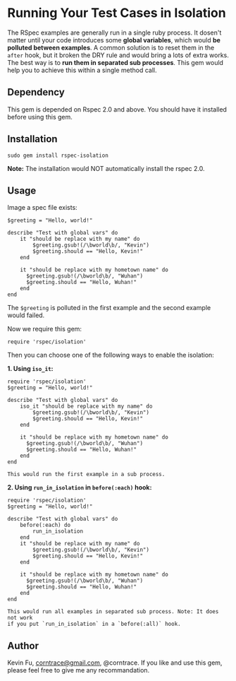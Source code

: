 Running Your Test Cases in Isolation
====================================

The RSpec examples are generally run in a single ruby process. It dosen't matter until your code introduces some **global variables**, which would **be polluted between examples**. A common solution is to reset them in the `after` hook, but it broken the DRY rule and would bring a lots of extra works. The best way is to **run them in separated sub processes**. This gem would help you to achieve this within a single method call.

Dependency
----------
This gem is depended on Rspec 2.0 and above. You should have it installed before using this gem.

Installation
------------

	sudo gem install rspec-isolation

**Note:** The installation would NOT automatically install the rspec 2.0.

Usage
----------
Image a spec file exists:

	$greeting = "Hello, world!"

	describe "Test with global vars" do
		it "should be replace with my name" do
			$greeting.gsub!(/\bworld\b/, "Kevin")
			$greeting.should == "Hello, Kevin!"
		end

		it "should be replace with my hometown name" do
		  $greeting.gsub!(/\bworld\b/, "Wuhan")
		  $greeting.should == "Hello, Wuhan!"
		end
	end
		
The `$greeting` is polluted in the first example and the second example would failed.

Now we require this gem:

	require 'rspec/isolation'
		
Then you can choose one of the following ways to enable the isolation:

**1. Using `iso_it`:**

	require 'rspec/isolation'
	$greeting = "Hello, world!"

	describe "Test with global vars" do
		iso_it "should be replace with my name" do
			$greeting.gsub!(/\bworld\b/, "Kevin")
			$greeting.should == "Hello, Kevin!"
		end

		it "should be replace with my hometown name" do
		  $greeting.gsub!(/\bworld\b/, "Wuhan")
		  $greeting.should == "Hello, Wuhan!"
		end
	end
		
	This would run the first example in a sub process.
	
**2. Using `run_in_isolation` in `before(:each)` hook:**

	require 'rspec/isolation'
	$greeting = "Hello, world!"

	describe "Test with global vars" do
		before(:each) do
			run_in_isolation
		end
		it "should be replace with my name" do
			$greeting.gsub!(/\bworld\b/, "Kevin")
			$greeting.should == "Hello, Kevin!"
		end

		it "should be replace with my hometown name" do
		  $greeting.gsub!(/\bworld\b/, "Wuhan")
		  $greeting.should == "Hello, Wuhan!"
		end
	end
		
	This would run all examples in separated sub process. Note: It does not work 
	if you put `run_in_isolation` in a `before(:all)` hook.
	
Author
------
Kevin Fu, corntrace@gmail.com, @corntrace. If you like and use this gem, please feel free to give me any
recommandation.